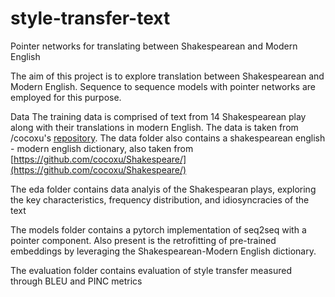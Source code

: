 # style-transfer-text
Pointer networks for translating between Shakespearean and Modern English

The aim of this project is to explore translation between Shakespearean and Modern English. Sequence to sequence models with 
pointer networks are employed for this purpose.

Data
The training data is comprised of text from 14 Shakespearean play along with their translations in modern English. The data is taken from /cocoxu's [repository]( https://github.com/cocoxu/Shakespeare/tree/master/data). The data folder also contains a shakespearean english - modern english dictionary, also taken from [https://github.com/cocoxu/Shakespeare/](https://github.com/cocoxu/Shakespeare/)

The eda folder contains data analyis of the Shakespearan plays, exploring the key characteristics, frequency distribution, and idiosyncracies of the text

The models folder contains a pytorch implementation of seq2seq with a pointer component. Also present is the retrofitting of pre-trained embeddings by leveraging the Shakespearean-Modern English dictionary.

The evaluation folder contains evaluation of style transfer measured through BLEU and PINC metrics

